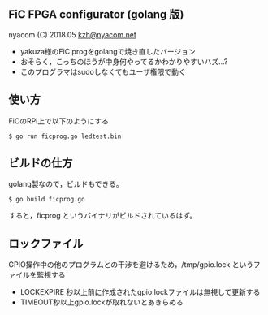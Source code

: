 FiC FPGA configurator (golang 版)
----

nyacom (C) 2018.05 <kzh@nyacom.net>

* yakuza様のFiC progをgolangで焼き直したバージョン
* おそらく，こっちのほうが中身何やってるかわかりやすいハズ...?
* このプログラマはsudoしなくてもユーザ権限で動く

使い方
----

FiCのRPi上で以下のようにする

    $ go run ficprog.go ledtest.bin

ビルドの仕方
----

golang製なので，ビルドもできる。

    $ go build ficprog.go

すると，ficprog というバイナリがビルドされているはず。


ロックファイル
----
GPIO操作中の他のプログラムとの干渉を避けるため，/tmp/gpio.lock というファイルを監視する

* LOCKEXPIRE 秒以上前に作成されたgpio.lockファイルは無視して更新する
* TIMEOUT秒以上gpio.lockが取れないとあきらめる

